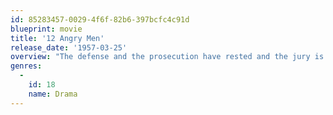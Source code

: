 ```yaml
---
id: 85283457-0029-4f6f-82b6-397bcfc4c91d
blueprint: movie
title: '12 Angry Men'
release_date: '1957-03-25'
overview: "The defense and the prosecution have rested and the jury is filing into the jury room to decide if a young Spanish-American is guilty or innocent of murdering his father. What begins as an open and shut case soon becomes a mini-drama of each of the jurors' prejudices and preconceptions about the trial, the accused, and each other."
genres:
  -
    id: 18
    name: Drama
---
```

